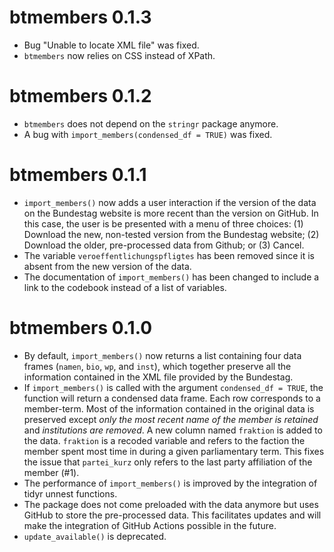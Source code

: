 # btmembers 0.1.3

* Bug "Unable to locate XML file" was fixed.
* `btmembers` now relies on CSS instead of XPath. 


# btmembers 0.1.2

* `btmembers` does not depend on the `stringr` package anymore.
* A bug with `import_members(condensed_df = TRUE)` was fixed.


# btmembers 0.1.1

* `import_members()` now adds a user interaction if the version of the data on the Bundestag website is more recent than the version on GitHub. In this case, the user is be presented with a menu of three choices: (1) Download the new, non-tested version from the Bundestag website; (2) Download the older, pre-processed data from Github; or (3) Cancel.
* The variable `veroeffentlichungspfligtes` has been removed since it is absent from the new version of the data. 
* The documentation of `import_members()` has been changed to include a link to the codebook instead of a list of variables. 


# btmembers 0.1.0

* By default, `import_members()` now returns a list containing four data frames (`namen`, `bio`, `wp`, and `inst`), which together preserve all the information contained in the XML file provided by the Bundestag.
* If `import_members()` is called with the argument `condensed_df = TRUE`, the function will return a condensed data frame. Each row corresponds to a member-term. Most of the information contained in the original data is preserved except _only the most recent name of the member is retained_ and _institutions are removed_. A new column named `fraktion` is added to the data. `fraktion` is a recoded variable and refers to the faction the member spent most time in during a given parliamentary term. This fixes the issue that `partei_kurz` only refers to the last party affiliation of the member (#1).
* The performance of `import_members()` is improved by the integration of tidyr unnest functions. 
* The package does not come preloaded with the data anymore but uses GitHub to store the pre-processed data. This facilitates updates and will make the integration of GitHub Actions possible in the future. 
* `update_available()` is deprecated. 
